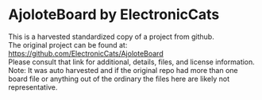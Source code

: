 
# AjoloteBoard by ElectronicCats  
This is a harvested standardized copy of a project from github.  
The original project can be found at:  
https://github.com/ElectronicCats/AjoloteBoard  
Please consult that link for additional, details, files, and license information.  
Note: It was auto harvested and if the original repo had more than one board file or anything out of the ordinary the files here are likely not representative.  
    